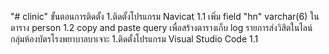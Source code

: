 "# clinic" 
ขั้นตอนการติดตั้ง
1.ติดตั้งโปรแกรม Navicat
	1.1 เพิ่ม field "hn" varchar(6) ในตาราง person
 	1.2 copy and paste query เพื่อสร้างตารางเก็บ log รายการส่งวิสิตในไลน์กลุ่มห้องบัตรโรงพยาบาลบาเจาะ
1.ติดตั้งโปรแกรม Visual Studio Code
	1.1 

